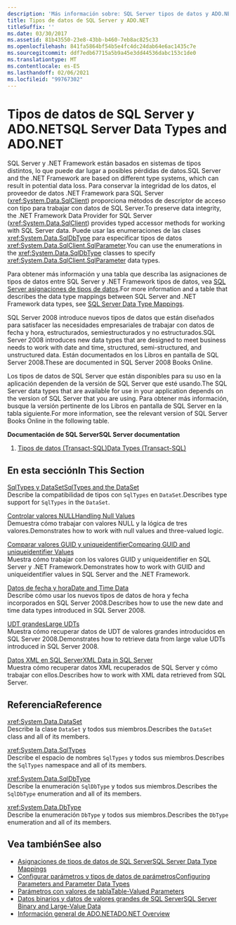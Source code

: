 ```yaml
---
description: 'Más información sobre: SQL Server tipos de datos y ADO.NET'
title: Tipos de datos de SQL Server y ADO.NET
titleSuffix: ''
ms.date: 03/30/2017
ms.assetid: 81b43550-23e8-43bb-b460-7eb8ac825c33
ms.openlocfilehash: 841fa5864bf54b5e4fc4dc24dab64e6ac1435c7e
ms.sourcegitcommit: ddf7edb67715a5b9a45e3dd44536dabc153c1de0
ms.translationtype: MT
ms.contentlocale: es-ES
ms.lasthandoff: 02/06/2021
ms.locfileid: "99767302"
---
```

# <a name="sql-server-data-types-and-adonet"></a><span data-ttu-id="4613b-103">Tipos de datos de SQL Server y ADO.NET</span><span class="sxs-lookup"><span data-stu-id="4613b-103">SQL Server Data Types and ADO.NET</span></span>

<span data-ttu-id="4613b-104">SQL Server y .NET Framework están basados en sistemas de tipos distintos, lo que puede dar lugar a posibles pérdidas de datos.</span><span class="sxs-lookup"><span data-stu-id="4613b-104">SQL Server and the .NET Framework are based on different type systems, which can result in potential data loss.</span></span> <span data-ttu-id="4613b-105">Para conservar la integridad de los datos, el proveedor de datos .NET Framework para SQL Server (<xref:System.Data.SqlClient>) proporciona métodos de descriptor de acceso con tipo para trabajar con datos de SQL Server.</span><span class="sxs-lookup"><span data-stu-id="4613b-105">To preserve data integrity, the .NET Framework Data Provider for SQL Server (<xref:System.Data.SqlClient>) provides typed accessor methods for working with SQL Server data.</span></span> <span data-ttu-id="4613b-106">Puede usar las enumeraciones de las clases <xref:System.Data.SqlDbType> para especificar tipos de datos <xref:System.Data.SqlClient.SqlParameter>.</span><span class="sxs-lookup"><span data-stu-id="4613b-106">You can use the enumerations in the <xref:System.Data.SqlDbType> classes to specify <xref:System.Data.SqlClient.SqlParameter> data types.</span></span>  
  
 <span data-ttu-id="4613b-107">Para obtener más información y una tabla que describa las asignaciones de tipos de datos entre SQL Server y .NET Framework tipos de datos, vea [SQL Server asignaciones de tipos de datos](../sql-server-data-type-mappings.md).</span><span class="sxs-lookup"><span data-stu-id="4613b-107">For more information and a table that describes the data type mappings between SQL Server and .NET Framework data types, see [SQL Server Data Type Mappings](../sql-server-data-type-mappings.md).</span></span>  
  
 <span data-ttu-id="4613b-108">SQL Server 2008 introduce nuevos tipos de datos que están diseñados para satisfacer las necesidades empresariales de trabajar con datos de fecha y hora, estructurados, semiestructurados y no estructurados.</span><span class="sxs-lookup"><span data-stu-id="4613b-108">SQL Server 2008 introduces new data types that are designed to meet business needs to work with date and time, structured, semi-structured, and unstructured data.</span></span> <span data-ttu-id="4613b-109">Están documentados en los Libros en pantalla de SQL Server 2008.</span><span class="sxs-lookup"><span data-stu-id="4613b-109">These are documented in SQL Server 2008 Books Online.</span></span>  
  
 <span data-ttu-id="4613b-110">Los tipos de datos de SQL Server que están disponibles para su uso en la aplicación dependen de la versión de SQL Server que esté usando.</span><span class="sxs-lookup"><span data-stu-id="4613b-110">The SQL Server data types that are available for use in your application depends on the version of SQL Server that you are using.</span></span> <span data-ttu-id="4613b-111">Para obtener más información, busque la versión pertinente de los Libros en pantalla de SQL Server en la tabla siguiente.</span><span class="sxs-lookup"><span data-stu-id="4613b-111">For more information, see the relevant version of SQL Server Books Online in the following table.</span></span>  
  
 <span data-ttu-id="4613b-112">**Documentación de SQL Server**</span><span class="sxs-lookup"><span data-stu-id="4613b-112">**SQL Server documentation**</span></span>  
  
1. [<span data-ttu-id="4613b-113">Tipos de datos (Transact-SQL)</span><span class="sxs-lookup"><span data-stu-id="4613b-113">Data Types (Transact-SQL)</span></span>](/sql/t-sql/data-types/data-types-transact-sql)  
  
## <a name="in-this-section"></a><span data-ttu-id="4613b-114">En esta sección</span><span class="sxs-lookup"><span data-stu-id="4613b-114">In This Section</span></span>  

 [<span data-ttu-id="4613b-115">SqlTypes y DataSet</span><span class="sxs-lookup"><span data-stu-id="4613b-115">SqlTypes and the DataSet</span></span>](sqltypes-and-the-dataset.md)  
 <span data-ttu-id="4613b-116">Describe la compatibilidad de tipos con `SqlTypes` en `DataSet`.</span><span class="sxs-lookup"><span data-stu-id="4613b-116">Describes type support for `SqlTypes` in the `DataSet`.</span></span>  
  
 [<span data-ttu-id="4613b-117">Controlar valores NULL</span><span class="sxs-lookup"><span data-stu-id="4613b-117">Handling Null Values</span></span>](handling-null-values.md)  
 <span data-ttu-id="4613b-118">Demuestra cómo trabajar con valores NULL y la lógica de tres valores.</span><span class="sxs-lookup"><span data-stu-id="4613b-118">Demonstrates how to work with null values and three-valued logic.</span></span>  
  
 [<span data-ttu-id="4613b-119">Comparar valores GUID y uniqueidentifier</span><span class="sxs-lookup"><span data-stu-id="4613b-119">Comparing GUID and uniqueidentifier Values</span></span>](comparing-guid-and-uniqueidentifier-values.md)  
 <span data-ttu-id="4613b-120">Muestra cómo trabajar con los valores GUID y uniqueidentifier en SQL Server y .NET Framework.</span><span class="sxs-lookup"><span data-stu-id="4613b-120">Demonstrates how to work with GUID and uniqueidentifier values in SQL Server and the .NET Framework.</span></span>  
  
 [<span data-ttu-id="4613b-121">Datos de fecha y hora</span><span class="sxs-lookup"><span data-stu-id="4613b-121">Date and Time Data</span></span>](date-and-time-data.md)  
 <span data-ttu-id="4613b-122">Describe cómo usar los nuevos tipos de datos de hora y fecha incorporados en SQL Server 2008.</span><span class="sxs-lookup"><span data-stu-id="4613b-122">Describes how to use the new date and time data types introduced in SQL Server 2008.</span></span>  
  
 [<span data-ttu-id="4613b-123">UDT grandes</span><span class="sxs-lookup"><span data-stu-id="4613b-123">Large UDTs</span></span>](large-udts.md)  
 <span data-ttu-id="4613b-124">Muestra cómo recuperar datos de UDT de valores grandes introducidos en SQL Server 2008.</span><span class="sxs-lookup"><span data-stu-id="4613b-124">Demonstrates how to retrieve data from large value UDTs introduced in SQL Server 2008.</span></span>  
  
 [<span data-ttu-id="4613b-125">Datos XML en SQL Server</span><span class="sxs-lookup"><span data-stu-id="4613b-125">XML Data in SQL Server</span></span>](xml-data-in-sql-server.md)  
 <span data-ttu-id="4613b-126">Muestra cómo recuperar datos XML recuperados de SQL Server y cómo trabajar con ellos.</span><span class="sxs-lookup"><span data-stu-id="4613b-126">Describes how to work with XML data retrieved from SQL Server.</span></span>  
  
## <a name="reference"></a><span data-ttu-id="4613b-127">Referencia</span><span class="sxs-lookup"><span data-stu-id="4613b-127">Reference</span></span>  

 <xref:System.Data.DataSet>  
 <span data-ttu-id="4613b-128">Describe la clase `DataSet` y todos sus miembros.</span><span class="sxs-lookup"><span data-stu-id="4613b-128">Describes the `DataSet` class and all of its members.</span></span>  
  
 <xref:System.Data.SqlTypes>  
 <span data-ttu-id="4613b-129">Describe el espacio de nombres `SqlTypes` y todos sus miembros.</span><span class="sxs-lookup"><span data-stu-id="4613b-129">Describes the `SqlTypes` namespace and all of its members.</span></span>  
  
 <xref:System.Data.SqlDbType>  
 <span data-ttu-id="4613b-130">Describe la enumeración `SqlDbType` y todos sus miembros.</span><span class="sxs-lookup"><span data-stu-id="4613b-130">Describes the `SqlDbType` enumeration and all of its members.</span></span>  
  
 <xref:System.Data.DbType>  
 <span data-ttu-id="4613b-131">Describe la enumeración `DbType` y todos sus miembros.</span><span class="sxs-lookup"><span data-stu-id="4613b-131">Describes the `DbType` enumeration and all of its members.</span></span>  
  
## <a name="see-also"></a><span data-ttu-id="4613b-132">Vea también</span><span class="sxs-lookup"><span data-stu-id="4613b-132">See also</span></span>

- [<span data-ttu-id="4613b-133">Asignaciones de tipos de datos de SQL Server</span><span class="sxs-lookup"><span data-stu-id="4613b-133">SQL Server Data Type Mappings</span></span>](../sql-server-data-type-mappings.md)
- [<span data-ttu-id="4613b-134">Configurar parámetros y tipos de datos de parámetros</span><span class="sxs-lookup"><span data-stu-id="4613b-134">Configuring Parameters and Parameter Data Types</span></span>](../configuring-parameters-and-parameter-data-types.md)
- [<span data-ttu-id="4613b-135">Parámetros con valores de tabla</span><span class="sxs-lookup"><span data-stu-id="4613b-135">Table-Valued Parameters</span></span>](table-valued-parameters.md)
- [<span data-ttu-id="4613b-136">Datos binarios y datos de valores grandes de SQL Server</span><span class="sxs-lookup"><span data-stu-id="4613b-136">SQL Server Binary and Large-Value Data</span></span>](sql-server-binary-and-large-value-data.md)
- [<span data-ttu-id="4613b-137">Información general de ADO.NET</span><span class="sxs-lookup"><span data-stu-id="4613b-137">ADO.NET Overview</span></span>](../ado-net-overview.md)
